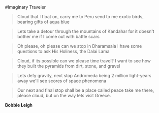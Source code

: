 #Imaginary Traveler

>Cloud that I float on, carry me to Peru
send to me exotic birds, bearing gifts of aqua blue

>Lets take a detour through the mountains of Kandahar 
for it doesn't bother me if I come out with battle scars

>Oh please, oh please can we stop in Dharamsala
I have some questions to ask His Holiness, the Dalai Lama

>Cloud, if its possible can we please time travel?
I want to see how they built the pyramids from dirt, stone, and gravel

>Lets defy gravity, next stop Andromeda
being 2 million light-years away we'll see scores of space phenomena

>Our next and final stop shall be a place called peace
take me there, please cloud, but on the way lets visit Greece.

**Bobbie Leigh**

